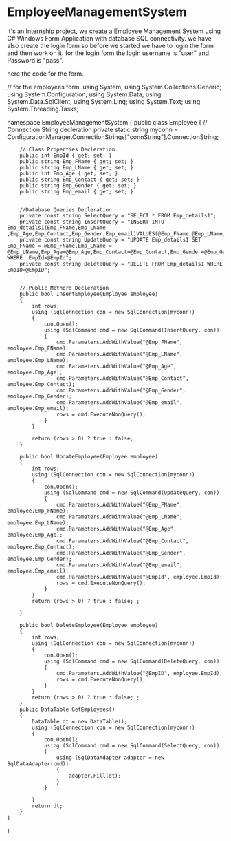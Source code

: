 # EmployeeManagementSystem
it's an Internship project, we create a Employee Management System using C# Windows Form Application with database SQL connectivity.
we have also create the login form so before we started we have to login the form and then work on it. 
for the login form the login username is "user" and Password is "pass".



here the code for the form.

// for the employees form.
using System;
using System.Collections.Generic;
using System.Configuration;
using System.Data;
using System.Data.SqlClient;
using System.Linq;
using System.Text;
using System.Threading.Tasks;

namespace EmployeeManagementSystem
{
    public class Employee
    {
        // Connection String decleration
        private static string myconn = ConfigurationManager.ConnectionStrings["connString"].ConnectionString;


        // Class Properties Decleration
        public int EmpId { get; set; }
        public string Emp_FName { get; set; }
        public string Emp_LName { get; set; }
        public int Emp_Age { get; set; }
        public string Emp_Contact { get; set; }
        public string Emp_Gender { get; set; }
        public string Emp_email { get; set; }


        //Database Queries Decleration
        private const string SelectQuery = "SELECT * FROM Emp_details1";
        private const string InsertQuery = "INSERT INTO Emp_details1(Emp_FName,Emp_LName ,Emp_Age,Emp_Contact,Emp_Gender,Emp_email)VALUES(@Emp_FName,@Emp_LName,@Emp_Age,@Emp_Contact,@Emp_Gender,@Emp_email)";
        private const string UpdateQuery = "UPDATE Emp_details1 SET Emp_FName = @Emp_FName,Emp_LName = @Emp_LName,Emp_Age=@Emp_Age,Emp_Contact=@Emp_Contact,Emp_Gender=@Emp_Gender,Emp_email=@Emp_email WHERE  EmpId=@EmpId";
        private const string DeleteQuery = "DELETE FROM Emp_details1 WHERE  EmpID=@EmpID";


        // Public Methord Decleration
        public bool InsertEmployee(Employee employee)
        {
            int rows;
            using (SqlConnection con = new SqlConnection(myconn))
            {
                con.Open();
                using (SqlCommand cmd = new SqlCommand(InsertQuery, con))
                {
                    cmd.Parameters.AddWithValue("@Emp_FName", employee.Emp_FName);
                    cmd.Parameters.AddWithValue("@Emp_LName", employee.Emp_LName);
                    cmd.Parameters.AddWithValue("@Emp_Age", employee.Emp_Age);
                    cmd.Parameters.AddWithValue("@Emp_Contact", employee.Emp_Contact);
                    cmd.Parameters.AddWithValue("@Emp_Gender", employee.Emp_Gender);
                    cmd.Parameters.AddWithValue("@Emp_email", employee.Emp_email);
                    rows = cmd.ExecuteNonQuery();
                }
            }

            return (rows > 0) ? true : false;
        }

        public bool UpdateEmployee(Employee employee)
        {
            int rows;
            using (SqlConnection con = new SqlConnection(myconn))
            {
                con.Open();
                using (SqlCommand cmd = new SqlCommand(UpdateQuery, con))
                {
                    cmd.Parameters.AddWithValue("@Emp_FName", employee.Emp_FName);
                    cmd.Parameters.AddWithValue("@Emp_LName", employee.Emp_LName);
                    cmd.Parameters.AddWithValue("@Emp_Age", employee.Emp_Age);
                    cmd.Parameters.AddWithValue("@Emp_Contact", employee.Emp_Contact);
                    cmd.Parameters.AddWithValue("@Emp_Gender", employee.Emp_Gender);
                    cmd.Parameters.AddWithValue("@Emp_email", employee.Emp_email);
                    cmd.Parameters.AddWithValue("@EmpId", employee.EmpId);
                    rows = cmd.ExecuteNonQuery();
                }
            }
            return (rows > 0) ? true : false; ;
 
        }

        public bool DeleteEmployee(Employee employee)
        {
            int rows;
            using (SqlConnection con = new SqlConnection(myconn))
            {
                con.Open();
                using (SqlCommand cmd = new SqlCommand(DeleteQuery, con))
                {
                    cmd.Parameters.AddWithValue("@EmpID", employee.EmpId);
                    rows = cmd.ExecuteNonQuery();
                }
            }
            return (rows > 0) ? true : false; ;
        }
        public DataTable GetEmployees()
        {
            DataTable dt = new DataTable();
            using (SqlConnection con = new SqlConnection(myconn))
            {
                con.Open();
                using (SqlCommand cmd = new SqlCommand(SelectQuery, con))
                {
                    using (SqlDataAdapter adapter = new SqlDataAdapter(cmd))
                    {
                        adapter.Fill(dt);
                    }
                }
                
            }
            return dt;
        }
    }
}
